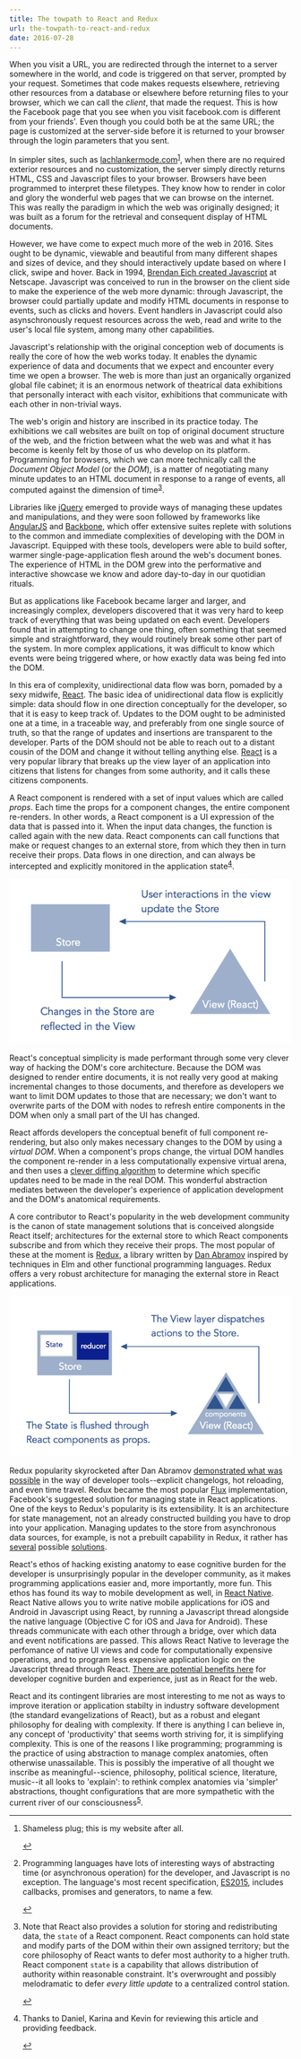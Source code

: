 ```yaml
---
title: The towpath to React and Redux 
url: the-towpath-to-react-and-redux 
date: 2016-07-28 
---
```

<p>When you visit a URL, you are redirected through the internet to a server somewhere in the world, and code is triggered on that server, prompted by your request. Sometimes that code makes requests elsewhere, retrieving other resources from a database or elsewhere before returning files to your browser, which we can call the <em>client</em>, that made the request. This is how the Facebook page that you see when you visit facebook.com is different from your friends'. Even though you could both be at the same URL; the page is customized at the server-side before it is returned to your browser through the login parameters that you sent.</p>
<p>In simpler sites, such as <a href="http://lachlankermode.com/">lachlankermode.com</a><sup id="fnref-1"><a href="#fn-1" class="footnote-ref">1</a></sup>, when there are no required exterior resources and no customization, the server simply directly returns HTML, CSS and Javascript files to your browser. Browsers have been programmed to interpret these filetypes. They know how to render in color and glory the wonderful web pages that we can browse on the internet. This was really the paradigm in which the web was originally designed; it was built as a forum for the retrieval and consequent display of HTML documents.</p>
<p>However, we have come to expect much more of the web in 2016. Sites ought to be dynamic, viewable and beautiful from many different shapes and sizes of device, and they should interactively update based on where I click, swipe and hover. Back in 1994, <a href="http://speakingjs.com/es5/ch04.html">Brendan Eich created Javascript</a> at Netscape. Javascript was conceived to run in the browser on the client side to make the experience of the web more dynamic: through Javascript, the browser could partially update and modify HTML documents in response to events, such as clicks and hovers. Event handlers in Javascript could also asynschronously request resources across the web, read and write to the user's local file system, among many other capabilities.</p>
<p>Javascript's relationship with the original conception web of documents is really the core of how the web works today. It enables the dynamic experience of data and documents that we expect and encounter every time we open a browser. The web is more than just an organically organized global file cabinet; it is an enormous network of theatrical data exhibitions that personally interact with each visitor, exhibitions that communicate with each other in non-trivial ways.</p>
<p>The web's origin and history are inscribed in its practice today. The exhibitions we call websites are built on top of original document structure of the web, and the friction between what the web was and what it has become is keenly felt by those of us who develop on its platform. Programming for browsers, which we can more technically call the <em>Document Object Model</em> (or the <em>DOM</em>), is a matter of negotiating many minute updates to an HTML document in response to a range of events, all computed against the dimension of time<sup id="fnref-3"><a href="#fn-3" class="footnote-ref">3</a></sup>.</p>
<p>Libraries like <a href="https://jquery.com/">jQuery</a> emerged to provide ways of managing these updates and manipulations, and they were soon followed by frameworks like <a href="https://angularjs.org/">AngularJS</a> and <a href="http://backbonejs.org/">Backbone</a>, which offer extensive suites replete with solutions to the common and immediate complexities of developing with the DOM in Javascript. Equipped with these tools, developers were able to build softer, warmer single-page-application flesh around the web's document bones. The experience of HTML in the DOM grew into the performative and interactive showcase we know and adore day-to-day in our quotidian rituals.</p>
<p>But as applications like Facebook became larger and larger, and increasingly complex, developers discovered that it was very hard to keep track of everything that was being updated on each event. Developers found that in attempting to change one thing, often something that seemed simple and straightforward, they would routinely break some other part of the system. In more complex applications, it was difficult to know which events were being triggered where, or how exactly data was being fed into the DOM.</p>
<p>In this era of complexity, unidirectional data flow was born, pomaded by a sexy midwife, <a href="https://facebook.github.io/react/index.html">React</a>. The basic idea of unidirectional data flow is explicitly simple: data should flow in one direction conceptually for the developer, so that it is easy to keep track of. Updates to the DOM ought to be administed one at a time, in a traceable way, and preferably from one single source of truth, so that the range of updates and insertions are transparent to the developer. Parts of the DOM should not be able to reach out to a distant cousin of the DOM and change it without telling anything else. <a href="https://facebook.github.io/react/index.html">React</a> is a very popular library that breaks up the view layer of an application into citizens that listens for changes from some authority, and it calls these citizens components.</p>
<p>A React component is rendered with a set of input values which are called <em>props</em>. Each time the props for a component changes, the entire component re-renders. In other words, a React component is a UI expression of the data that is passed into it. When the input data changes, the function is called again with the new data. React components can call functions that make or request changes to an external store, from which they then in turn receive their props. Data flows in one direction, and can always be intercepted and explicitly monitored in the application state<sup id="fnref-4"><a href="#fn-4" class="footnote-ref">4</a></sup>.</p>
<p><img src="/static/react1.png" alt="One Way Data Flow"></p>
<p>React's conceptual simplicity is made performant through some very clever way of hacking the DOM's core architecture. Because the DOM was designed to render entire documents, it is not really very good at making incremental changes to those documents, and therefore as developers we want to limit DOM updates to those that are necessary; we don't want to overwrite parts of the DOM with nodes to refresh entire components in the DOM when only a small part of the UI has changed.</p>
<p>React affords developers the conceptual benefit of full component re-rendering, but also only makes necessary changes to the DOM by using a <em>virtual DOM</em>. When a component's props change, the virtual DOM handles the component re-render in a less computationally expensive virtual arena, and then uses a <a href="https://facebook.github.io/react/docs/reconciliation.html">clever diffing algorithm</a> to determine which specific updates need to be made in the real DOM. This wonderful abstraction mediates between the developer's experience of application development and the DOM's anatomical requirements.</p>
<p>A core contributor to React's popularity in the web development community is the canon of state management solutions that is conceived alongside React itself; architectures for the external store to which React components subscribe and from which they receive their props. The most popular of these at the moment is <a href="https://github.com/reactjs/redux">Redux</a>, a library written by <a href="https://github.com/gaearon">Dan Abramov</a> inspired by techniques in Elm and other functional programming languages. Redux offers a very robust architecture for managing the external store in React applications.</p>
<p><img src="/static/react2.png" alt="Redux Architecture"></p>
<p>Redux popularity skyrocketed after Dan Abramov <a href="https://www.youtube.com/watch?v=xsSnOQynTHs">demonstrated what was possible</a> in the way of developer tools--explicit changelogs, hot reloading, and even time travel. Redux became the most popular <a href="https://facebook.github.io/flux/">Flux</a> implementation, Facebook's suggested solution for managing state in React applications. One of the keys to Redux's popularity is its extensibility. It is an architecture for state management, not an already constructed building you have to drop into your application. Managing updates to the store from asynchronous data sources, for example, is not a prebuilt capability in Redux, it rather has <a href="https://github.com/gaearon/redux-thunk">several</a> possible <a href="https://github.com/yelouafi/redux-saga">solutions</a>.</p>
<p>React's ethos of hacking existing anatomy to ease cognitive burden for the developer is unsurprisingly popular in the developer community, as it makes programming applications easier and, more importantly, more fun. This ethos has found its way to mobile development as well, in <a href="https://facebook.github.io/react-native/">React Native</a>. React Native allows you to write native mobile applications for iOS and Android in Javascript using React, by running a Javascript thread alongside the native language (Objective C for iOS and Java for Android). These threads communicate with each other through a bridge, over which data and event notifications are passed. This allows React Native to leverage the perfomance of native UI views and code for computationally expensive operations, and to program less expensive application logic on the Javascript thread through React. <a href="https://www.smashingmagazine.com/2016/04/consider-react-native-mobile-app/">There are potential benefits here</a> for developer cognitive burden and experience, just as in React for the web.</p>
<p>React and its contingent libraries are most interesting to me not as ways to improve iteration or application stabilty in industry software development (the standard evangelizations of React), but as a robust and elegant philosophy for dealing with complexity. If there is anything I can believe in, any concept of 'productivity' that seems worth striving for, it is simplifying complexity. This is one of the reasons I like programming; programming is the practice of using abstraction to manage complex anatomies, often otherwise unassailable. This is possibly the imperative of all thought we inscribe as meaningful--science, philosophy, political science, literature, music--it all looks to 'explain': to rethink complex anatomies via 'simpler' abstractions, thought configurations that are more sympathetic with the current river of our consciousness<sup id="fnref-5"><a href="#fn-5" class="footnote-ref">5</a></sup>.</p>
<div class="footnotes">
<hr>
<ol>
<li id="fn-1">
<p>Shameless plug; this is my website after all.</p>
<a href="#fnref-1" class="footnote-backref">↩</a>
</li>
<li id="fn-3">
<p>Programming languages have lots of interesting ways of abstracting time (or asynchronous operation) for the developer, and Javascript is no exception. The language's most recent specification, <a href="http://www.ecma-international.org/ecma-262/6.0/">ES2015</a>, includes callbacks, promises and generators, to name a few.</p>
<a href="#fnref-3" class="footnote-backref">↩</a>
</li>
<li id="fn-4">
<p>Note that React also provides a solution for storing and redistributing data, the <code>state</code> of a React component. React components can hold state and modify parts of the DOM within their own assigned territory; but the core philosophy of React wants to defer most authority to a higher truth. React component <code>state</code> is a capability that allows distribution of authority within reasonable constraint. It's overwrought and possibly melodramatic to defer <em>every little update</em> to a centralized control station.</p>
<a href="#fnref-4" class="footnote-backref">↩</a>
</li>
<li id="fn-5">
<p>Thanks to Daniel, Karina and Kevin for reviewing this article and providing feedback.</p>
<a href="#fnref-5" class="footnote-backref">↩</a>
</li>
</ol>
</div>
</div>

